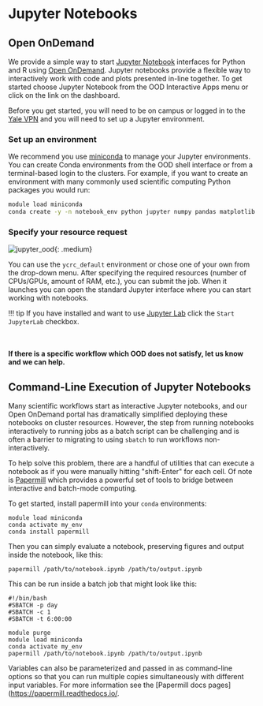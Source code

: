 # Jupyter Notebooks

## Open OnDemand

We provide a simple way to start [Jupyter Notebook](https://jupyter-notebook.readthedocs.io/en/stable/) interfaces for Python and R using [Open OnDemand](/clusters-at-yale/access/ood/).
Jupyter notebooks provide a flexible way to interactively work with code and plots presented in-line together.
To get started choose Jupyter Notebook from the OOD Interactive Apps menu or click on the link on the dashboard.

Before you get started, you will need to be on campus or logged in to the [Yale VPN](/clusters-at-yale/access/vpn) and you will need to set up a Jupyter environment.

### Set up an environment

We recommend you use [miniconda](/clusters-at-yale/guides/conda) to manage your Jupyter environments.
You can create Conda environments from the OOD shell interface or from a terminal-based login to the clusters.
For example, if you want to create an environment with many commonly used scientific computing Python packages you would run:

``` bash
module load miniconda
conda create -y -n notebook_env python jupyter numpy pandas matplotlib
```

### Specify your resource request

![jupyter_ood](/img/ood_jupyter.png){: .medium}

You can use the `ycrc_default` environment or chose one of your own from the drop-down menu.
After specifying the required resources (number of CPUs/GPUs, amount of RAM, etc.), you can submit the job.
When it launches you can open the standard Jupyter interface where you can start working with notebooks.

!!! tip
    If you have installed and want to use [Jupyter Lab](https://jupyterlab.readthedocs.io/en/stable/index.html) click the `Start JupyterLab` checkbox.

<br><br> **If there is a specific workflow which OOD does not satisfy, let us know and we can help.**

## Command-Line Execution of Jupyter Notebooks

Many scientific workflows start as interactive Jupyter notebooks, and our Open OnDemand portal has dramatically simplified deploying these notebooks on cluster resources.  However, the step from running notebooks interactively to running jobs as a batch script can be challenging and is often a barrier to migrating to using `sbatch` to run workflows non-interactively.

To help solve this problem, there are a handful of utilities that can execute a notebook as if you were manually hitting "shift-Enter" for each cell. Of note is [Papermill](https://papermill.readthedocs.io/en/latest/) which provides a powerful set of tools to bridge between interactive and batch-mode computing.

To get started, install papermill into your `conda` environments:

```
module load miniconda
conda activate my_env
conda install papermill
```

Then you can simply evaluate a notebook, preserving figures and output inside the notebook, like this:

```
papermill /path/to/notebook.ipynb /path/to/output.ipynb
```

This can be run inside a batch job that might look like this:

```
#!/bin/bash
#SBATCH -p day
#SBATCH -c 1
#SBATCH -t 6:00:00

module purge
module load miniconda
conda activate my_env
papermill /path/to/notebook.ipynb /path/to/output.ipynb

```

Variables can also be parameterized and passed in as command-line options so that you can run multiple copies simultaneously with different input variables. For more information see the [Papermill docs pages](https://papermill.readthedocs.io/.
